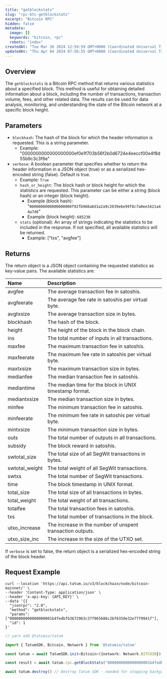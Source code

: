 ```yaml
---
title: "getblockstats"
slug: "rpc-btc-getblockstats"
excerpt: "Bitcoin RPC"
hidden: false
metadata: 
  image: []
  keywords: "bitcoin, rpc"
  robots: "index"
createdAt: "Tue Mar 26 2024 12:59:59 GMT+0000 (Coordinated Universal Time)"
updatedAt: "Thu Apr 04 2024 07:56:55 GMT+0000 (Coordinated Universal Time)"
---
```

## Overview

The `getblockstats` is a Bitcoin RPC method that returns various statistics about a specified block. This method is useful for obtaining detailed information about a block, including the number of transactions, transaction volume, fees, and other related data. The results can be used for data analysis, monitoring, and understanding the state of the Bitcoin network at a specific block height.

## Parameters

- `blockhash`: The hash of the block for which the header information is requested. This is a string parameter.
  - Example: "0000000000000000000ef0e1f703b56f2b0d6724e4eeccf00e4f8d55b9c3c3f6e"
- `verbose`: A boolean parameter that specifies whether to return the header information in a JSON object (true) or as a serialized hex-encoded string (false). Default is true.
  - Example: `True`
  - `hash_or_height`: The block hash or block height for which the statistics are requested. This parameter can be either a string (block hash) or an integer (block height).
    - Example (block hash): "`0000000000000000000f92fb968a8d1a2a9c2039e6e99f8c7a0ee3421a44a7d6`"
    - Example (block height): `685230`
  - `stats` (optional): An array of strings indicating the statistics to be included in the response. If not specified, all available statistics will be returned.
    - Example: ["txs", "avgfee"]

## Returns

The return object is a JSON object containing the requested statistics as key-value pairs. The available statistics are:

| Name           | Description                                                |
| :------------- | :--------------------------------------------------------- |
| avgfee         | The average transaction fee in satoshis.                   |
| avgfeerate     | The average fee rate in satoshis per virtual byte.         |
| avgtxsize      | The average transaction size in bytes.                     |
| blockhash      | The hash of the block.                                     |
| height         | The height of the block in the block chain.                |
| ins            | The total number of inputs in all transactions.            |
| maxfee         | The maximum transaction fee in satoshis.                   |
| maxfeerate     | The maximum fee rate in satoshis per virtual byte.         |
| maxtxsize      | The maximum transaction size in bytes.                     |
| medianfee      | The median transaction fee in satoshis.                    |
| mediantime     | The median time for the block in UNIX timestamp format.    |
| mediantxsize   | The median transaction size in bytes.                      |
| minfee         | The minimum transaction fee in satoshis.                   |
| minfeerate     | The minimum fee rate in satoshis per virtual byte.         |
| mintxsize      | The minimum transaction size in bytes.                     |
| outs           | The total number of outputs in all transactions.           |
| subsidy        | The block reward in satoshis.                              |
| swtotal_size   | The total size of all SegWit transactions in bytes.        |
| swtotal_weight | The total weight of all SegWit transactions.               |
| swtxs          | The total number of SegWit transactions.                   |
| time           | The block timestamp in UNIX format.                        |
| total_size     | The total size of all transactions in bytes.               |
| total_weight   | The total weight of all transactions.                      |
| totalfee       | The total transaction fees in satoshis.                    |
| txs            | The total number of transactions in the block.             |
| utxo_increase  | The increase in the number of unspent transaction outputs. |
| utxo_size_inc  | The increase in the size of the UTXO set.                  |

If `verbose` is set to false, the return object is a serialized hex-encoded string of the block header.

## Request Example

```curl cURL
curl --location 'https://api.tatum.io/v3/blockchain/node/bitcoin-mainnet/' \
--header 'Content-Type: application/json' \
--header 'x-api-key: {API_KEY}' \
--data '{{
  "jsonrpc": "2.0",
  "method": "getblockstats",
  "params": ["0000000000000000001b4fedbfb3672963c37f965686c2bf6350e32e77f9941f"],
  "id": 1
}'
```
```typescript JS SDK
// yarn add @tatumio/tatum

import { TatumSDK, Bitcoin, Network } from '@tatumio/tatum'

const tatum = await TatumSDK.init<Bitcoin>({network: Network.BITCOIN})

const result = await tatum.rpc.getBlockStats("0000000000000000001b4fedbfb3672963c37f965686c2bf6350e32e77f9941f")

await tatum.destroy() // Destroy Tatum SDK - needed for stopping background jobs
```
